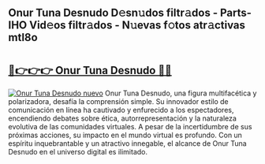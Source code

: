 ## Onur Tuna Desnudo D𝚎sn𝚞dos filtr𝚊dos - Parts-IHO Vid𝚎os filtr𝚊dos - N𝚞evas f𝚘tos atr𝚊ctivas mtI8o

# <h2><a href="http://mb1mbuq.tromn.icu/?c=Onur+Tuna+Desnudo">🔗👉👉👉 Onur Tuna Desnudo 🔗🔗</a></h2>

[![Onur Tuna Desnudo nuevo](https://i.imgur.com/pEAQMta.gif)](http://mb1mbuq.tromn.icu/?c=Onur+Tuna+Desnudo)
Onur Tuna Desnudo, una figura multifacética y polarizadora, desafía la comprensión simple. Su innovador estilo de comunicación en línea ha cautivado y enfurecido a los espectadores, encendiendo debates sobre ética, autorrepresentación y la naturaleza evolutiva de las comunidades virtuales. A pesar de la incertidumbre de sus próximas acciones, su impacto en el mundo virtual es profundo. Con un espíritu inquebrantable y un atractivo innegable, el alcance de Onur Tuna Desnudo en el universo digital es ilimitado.
